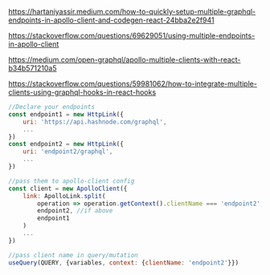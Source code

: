 https://hartaniyassir.medium.com/how-to-quickly-setup-multiple-graphql-endpoints-in-apollo-client-and-codegen-react-24bba2e2f941

https://stackoverflow.com/questions/69629051/using-multiple-endpoints-in-apollo-client

https://medium.com/open-graphql/apollo-multiple-clients-with-react-b34b571210a5

https://stackoverflow.com/questions/59981062/how-to-integrate-multiple-clients-using-graphql-hooks-in-react-hooks

```javascript
//Declare your endpoints
const endpoint1 = new HttpLink({
    uri: 'https://api.hashnode.com/graphql',
    ...
})
const endpoint2 = new HttpLink({
    uri: 'endpoint2/graphql',
    ...
})

//pass them to apollo-client config
const client = new ApolloClient({
    link: ApolloLink.split(
        operation => operation.getContext().clientName === 'endpoint2',
        endpoint2, //if above
        endpoint1
    )
    ...
})

//pass client name in query/mutation
useQuery(QUERY, {variables, context: {clientName: 'endpoint2'}})
```
